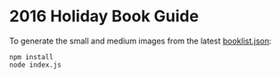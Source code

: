 # 2016 Holiday Book Guide


To generate the small and medium images from the latest [booklist.json](http://projects.jsonline.com.s3.amazonaws.com/entertainment/2016/11/27/data/booklist.json):

```
npm install
node index.js
```